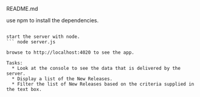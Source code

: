README.md

use npm to install the dependencies.
``` npm install

start the server with node.
``` node server.js

browse to http://localhost:4020 to see the app. 

Tasks: 
  * Look at the console to see the data that is delivered by the server.
  * Display a list of the New Releases.
  * Filter the list of New Releases based on the criteria supplied in the text box.